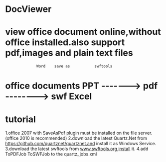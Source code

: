 DocViewer
=========

view office document online,without office installed.also support pdf,images and plain text files
=========

                  Word    save as           swftools
office documents  PPT     ------->    pdf   -------->    swf
                  Excel
=========
tutorial
=========
1.office 2007 with SaveAsPdf plugin must be installed on the file server.(office 2010 is recommended)
2.download the latest Quartz.Net from https://github.com/quartznet/quartznet,and install it as Windows Service.
3.download the latest swftools from www.swftools.org,install it.
4.add ToPDFJob ToSWFJob to the quartz_jobs.xml